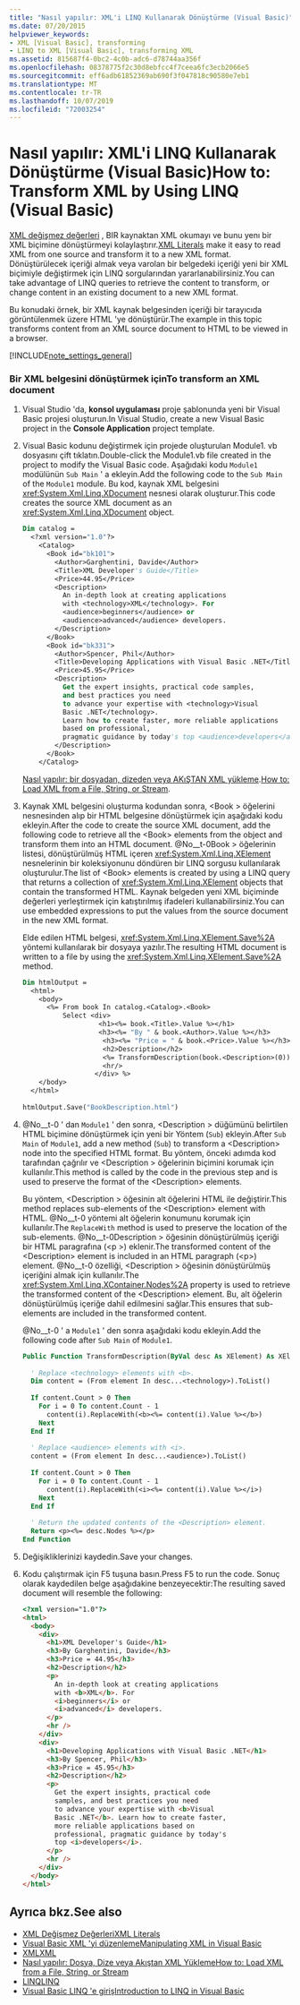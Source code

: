 ```yaml
---
title: "Nasıl yapılır: XML'i LINQ Kullanarak Dönüştürme (Visual Basic)"
ms.date: 07/20/2015
helpviewer_keywords:
- XML [Visual Basic], transforming
- LINQ to XML [Visual Basic], transforming XML
ms.assetid: 815687f4-0bc2-4c0b-adc6-d78744aa356f
ms.openlocfilehash: 08378775f2c30d8ebfcc4f7ceea6fc3ecb2066e5
ms.sourcegitcommit: eff6adb61852369ab690f3f047818c90580e7eb1
ms.translationtype: MT
ms.contentlocale: tr-TR
ms.lasthandoff: 10/07/2019
ms.locfileid: "72003254"
---
```

# <a name="how-to-transform-xml-by-using-linq-visual-basic"></a><span data-ttu-id="3c13a-102">Nasıl yapılır: XML'i LINQ Kullanarak Dönüştürme (Visual Basic)</span><span class="sxs-lookup"><span data-stu-id="3c13a-102">How to: Transform XML by Using LINQ (Visual Basic)</span></span>
<span data-ttu-id="3c13a-103">[XML değişmez değerleri](../../../../visual-basic/language-reference/xml-literals/index.md) , BIR kaynaktan XML okumayı ve bunu yenı bir XML biçimine dönüştürmeyi kolaylaştırır.</span><span class="sxs-lookup"><span data-stu-id="3c13a-103">[XML Literals](../../../../visual-basic/language-reference/xml-literals/index.md) make it easy to read XML from one source and transform it to a new XML format.</span></span> <span data-ttu-id="3c13a-104">Dönüştürülecek içeriği almak veya varolan bir belgedeki içeriği yeni bir XML biçimiyle değiştirmek için LINQ sorgularından yararlanabilirsiniz.</span><span class="sxs-lookup"><span data-stu-id="3c13a-104">You can take advantage of LINQ queries to retrieve the content to transform, or change content in an existing document to a new XML format.</span></span>  
  
 <span data-ttu-id="3c13a-105">Bu konudaki örnek, bir XML kaynak belgesinden içeriği bir tarayıcıda görüntülenmek üzere HTML 'ye dönüştürür.</span><span class="sxs-lookup"><span data-stu-id="3c13a-105">The example in this topic transforms content from an XML source document to HTML to be viewed in a browser.</span></span>  
  
[!INCLUDE[note_settings_general](~/includes/note-settings-general-md.md)]  
  
### <a name="to-transform-an-xml-document"></a><span data-ttu-id="3c13a-106">Bir XML belgesini dönüştürmek için</span><span class="sxs-lookup"><span data-stu-id="3c13a-106">To transform an XML document</span></span>  
  
1. <span data-ttu-id="3c13a-107">Visual Studio 'da, **konsol uygulaması** proje şablonunda yeni bir Visual Basic projesi oluşturun.</span><span class="sxs-lookup"><span data-stu-id="3c13a-107">In Visual Studio, create a new Visual Basic project in the **Console Application** project template.</span></span>  
  
2. <span data-ttu-id="3c13a-108">Visual Basic kodunu değiştirmek için projede oluşturulan Module1. vb dosyasını çift tıklatın.</span><span class="sxs-lookup"><span data-stu-id="3c13a-108">Double-click the Module1.vb file created in the project to modify the Visual Basic code.</span></span> <span data-ttu-id="3c13a-109">Aşağıdaki kodu `Module1` modülünün `Sub Main` ' a ekleyin.</span><span class="sxs-lookup"><span data-stu-id="3c13a-109">Add the following code to the `Sub Main` of the `Module1` module.</span></span> <span data-ttu-id="3c13a-110">Bu kod, kaynak XML belgesini <xref:System.Xml.Linq.XDocument> nesnesi olarak oluşturur.</span><span class="sxs-lookup"><span data-stu-id="3c13a-110">This code creates the source XML document as an <xref:System.Xml.Linq.XDocument> object.</span></span>  
  
    ```vb  
    Dim catalog =   
      <?xml version="1.0"?>  
        <Catalog>  
          <Book id="bk101">  
            <Author>Garghentini, Davide</Author>  
            <Title>XML Developer's Guide</Title>  
            <Price>44.95</Price>  
            <Description>  
              An in-depth look at creating applications  
              with <technology>XML</technology>. For   
              <audience>beginners</audience> or   
              <audience>advanced</audience> developers.  
            </Description>  
          </Book>  
          <Book id="bk331">  
            <Author>Spencer, Phil</Author>  
            <Title>Developing Applications with Visual Basic .NET</Title>  
            <Price>45.95</Price>  
            <Description>  
              Get the expert insights, practical code samples,   
              and best practices you need   
              to advance your expertise with <technology>Visual   
              Basic .NET</technology>.   
              Learn how to create faster, more reliable applications  
              based on professional,   
              pragmatic guidance by today's top <audience>developers</audience>.  
            </Description>  
          </Book>  
        </Catalog>  
    ```  
  
     <span data-ttu-id="3c13a-111">[Nasıl yapılır: bir dosyadan, dizeden veya AKıŞTAN XML yükleme](../../../../visual-basic/programming-guide/language-features/xml/how-to-load-xml-from-a-file-string-or-stream.md).</span><span class="sxs-lookup"><span data-stu-id="3c13a-111">[How to: Load XML from a File, String, or Stream](../../../../visual-basic/programming-guide/language-features/xml/how-to-load-xml-from-a-file-string-or-stream.md).</span></span>  
  
3. <span data-ttu-id="3c13a-112">Kaynak XML belgesini oluşturma kodundan sonra, \<Book > öğelerini nesnesinden alıp bir HTML belgesine dönüştürmek için aşağıdaki kodu ekleyin.</span><span class="sxs-lookup"><span data-stu-id="3c13a-112">After the code to create the source XML document, add the following code to retrieve all the \<Book> elements from the object and transform them into an HTML document.</span></span> <span data-ttu-id="3c13a-113">@No__t-0Book > öğelerinin listesi, dönüştürülmüş HTML içeren <xref:System.Xml.Linq.XElement> nesnelerinin bir koleksiyonunu döndüren bir LINQ sorgusu kullanılarak oluşturulur.</span><span class="sxs-lookup"><span data-stu-id="3c13a-113">The list of \<Book> elements is created by using a LINQ query that returns a collection of <xref:System.Xml.Linq.XElement> objects that contain the transformed HTML.</span></span> <span data-ttu-id="3c13a-114">Kaynak belgeden yeni XML biçiminde değerleri yerleştirmek için katıştırılmış ifadeleri kullanabilirsiniz.</span><span class="sxs-lookup"><span data-stu-id="3c13a-114">You can use embedded expressions to put the values from the source document in the new XML format.</span></span>  
  
     <span data-ttu-id="3c13a-115">Elde edilen HTML belgesi, <xref:System.Xml.Linq.XElement.Save%2A> yöntemi kullanılarak bir dosyaya yazılır.</span><span class="sxs-lookup"><span data-stu-id="3c13a-115">The resulting HTML document is written to a file by using the <xref:System.Xml.Linq.XElement.Save%2A> method.</span></span>  
  
    ```vb  
    Dim htmlOutput =   
      <html>  
        <body>  
          <%= From book In catalog.<Catalog>.<Book>   
              Select <div>  
                       <h1><%= book.<Title>.Value %></h1>  
                       <h3><%= "By " & book.<Author>.Value %></h3>  
                        <h3><%= "Price = " & book.<Price>.Value %></h3>  
                        <h2>Description</h2>  
                        <%= TransformDescription(book.<Description>(0)) %>  
                        <hr/>  
                      </div> %>  
        </body>  
      </html>  
  
    htmlOutput.Save("BookDescription.html")  
    ```  
  
4. <span data-ttu-id="3c13a-116">@No__t-0 ' dan `Module1` ' den sonra, \<Description > düğümünü belirtilen HTML biçimine dönüştürmek için yeni bir Yöntem (`Sub`) ekleyin.</span><span class="sxs-lookup"><span data-stu-id="3c13a-116">After `Sub Main` of `Module1`, add a new method (`Sub`) to transform a \<Description> node into the specified HTML format.</span></span> <span data-ttu-id="3c13a-117">Bu yöntem, önceki adımda kod tarafından çağrılır ve \<Description > öğelerinin biçimini korumak için kullanılır.</span><span class="sxs-lookup"><span data-stu-id="3c13a-117">This method is called by the code in the previous step and is used to preserve the format of the \<Description> elements.</span></span>  
  
     <span data-ttu-id="3c13a-118">Bu yöntem, \<Description > öğesinin alt öğelerini HTML ile değiştirir.</span><span class="sxs-lookup"><span data-stu-id="3c13a-118">This method replaces sub-elements of the \<Description> element with HTML.</span></span> <span data-ttu-id="3c13a-119">@No__t-0 yöntemi alt öğelerin konumunu korumak için kullanılır.</span><span class="sxs-lookup"><span data-stu-id="3c13a-119">The `ReplaceWith` method is used to preserve the location of the sub-elements.</span></span> <span data-ttu-id="3c13a-120">@No__t-0Description > öğesinin dönüştürülmüş içeriği bir HTML paragrafına (\<p >) eklenir.</span><span class="sxs-lookup"><span data-stu-id="3c13a-120">The transformed content of the \<Description> element is included in an HTML paragraph (\<p>) element.</span></span> <span data-ttu-id="3c13a-121">@No__t-0 özelliği, \<Description > öğesinin dönüştürülmüş içeriğini almak için kullanılır.</span><span class="sxs-lookup"><span data-stu-id="3c13a-121">The <xref:System.Xml.Linq.XContainer.Nodes%2A> property is used to retrieve the transformed content of the \<Description> element.</span></span> <span data-ttu-id="3c13a-122">Bu, alt öğelerin dönüştürülmüş içeriğe dahil edilmesini sağlar.</span><span class="sxs-lookup"><span data-stu-id="3c13a-122">This ensures that sub-elements are included in the transformed content.</span></span>  
  
     <span data-ttu-id="3c13a-123">@No__t-0 ' a `Module1` ' den sonra aşağıdaki kodu ekleyin.</span><span class="sxs-lookup"><span data-stu-id="3c13a-123">Add the following code after `Sub Main` of `Module1`.</span></span>  
  
    ```vb  
    Public Function TransformDescription(ByVal desc As XElement) As XElement  
  
      ' Replace <technology> elements with <b>.  
      Dim content = (From element In desc...<technology>).ToList()  
  
      If content.Count > 0 Then  
        For i = 0 To content.Count - 1  
          content(i).ReplaceWith(<b><%= content(i).Value %></b>)  
        Next  
      End If  
  
      ' Replace <audience> elements with <i>.  
      content = (From element In desc...<audience>).ToList()  
  
      If content.Count > 0 Then  
        For i = 0 To content.Count - 1  
          content(i).ReplaceWith(<i><%= content(i).Value %></i>)  
        Next  
      End If  
  
      ' Return the updated contents of the <Description> element.  
      Return <p><%= desc.Nodes %></p>  
    End Function  
    ```  
  
5. <span data-ttu-id="3c13a-124">Değişikliklerinizi kaydedin.</span><span class="sxs-lookup"><span data-stu-id="3c13a-124">Save your changes.</span></span>  
  
6. <span data-ttu-id="3c13a-125">Kodu çalıştırmak için F5 tuşuna basın.</span><span class="sxs-lookup"><span data-stu-id="3c13a-125">Press F5 to run the code.</span></span> <span data-ttu-id="3c13a-126">Sonuç olarak kaydedilen belge aşağıdakine benzeyecektir:</span><span class="sxs-lookup"><span data-stu-id="3c13a-126">The resulting saved document will resemble the following:</span></span>  
  
    ```html  
    <?xml version="1.0"?>  
    <html>  
      <body>  
        <div>  
          <h1>XML Developer's Guide</h1>  
          <h3>By Garghentini, Davide</h3>  
          <h3>Price = 44.95</h3>  
          <h2>Description</h2>  
          <p>  
            An in-depth look at creating applications  
            with <b>XML</b>. For   
            <i>beginners</i> or   
            <i>advanced</i> developers.  
          </p>  
          <hr />  
        </div>  
        <div>  
          <h1>Developing Applications with Visual Basic .NET</h1>  
          <h3>By Spencer, Phil</h3>  
          <h3>Price = 45.95</h3>  
          <h2>Description</h2>  
          <p>  
            Get the expert insights, practical code   
            samples, and best practices you need   
            to advance your expertise with <b>Visual   
            Basic .NET</b>. Learn how to create faster,  
            more reliable applications based on  
            professional, pragmatic guidance by today's   
            top <i>developers</i>.  
          </p>  
          <hr />  
        </div>  
      </body>  
    </html>  
    ```  
  
## <a name="see-also"></a><span data-ttu-id="3c13a-127">Ayrıca bkz.</span><span class="sxs-lookup"><span data-stu-id="3c13a-127">See also</span></span>

- [<span data-ttu-id="3c13a-128">XML Değişmez Değerleri</span><span class="sxs-lookup"><span data-stu-id="3c13a-128">XML Literals</span></span>](../../../../visual-basic/language-reference/xml-literals/index.md)
- [<span data-ttu-id="3c13a-129">Visual Basic XML 'yi düzenleme</span><span class="sxs-lookup"><span data-stu-id="3c13a-129">Manipulating XML in Visual Basic</span></span>](../../../../visual-basic/programming-guide/language-features/xml/manipulating-xml.md)
- [<span data-ttu-id="3c13a-130">XML</span><span class="sxs-lookup"><span data-stu-id="3c13a-130">XML</span></span>](../../../../visual-basic/programming-guide/language-features/xml/index.md)
- [<span data-ttu-id="3c13a-131">Nasıl yapılır: Dosya, Dize veya Akıştan XML Yükleme</span><span class="sxs-lookup"><span data-stu-id="3c13a-131">How to: Load XML from a File, String, or Stream</span></span>](../../../../visual-basic/programming-guide/language-features/xml/how-to-load-xml-from-a-file-string-or-stream.md)
- [<span data-ttu-id="3c13a-132">LINQ</span><span class="sxs-lookup"><span data-stu-id="3c13a-132">LINQ</span></span>](../../../../visual-basic/programming-guide/language-features/linq/index.md)
- [<span data-ttu-id="3c13a-133">Visual Basic LINQ 'e giriş</span><span class="sxs-lookup"><span data-stu-id="3c13a-133">Introduction to LINQ in Visual Basic</span></span>](../../../../visual-basic/programming-guide/language-features/linq/introduction-to-linq.md)
